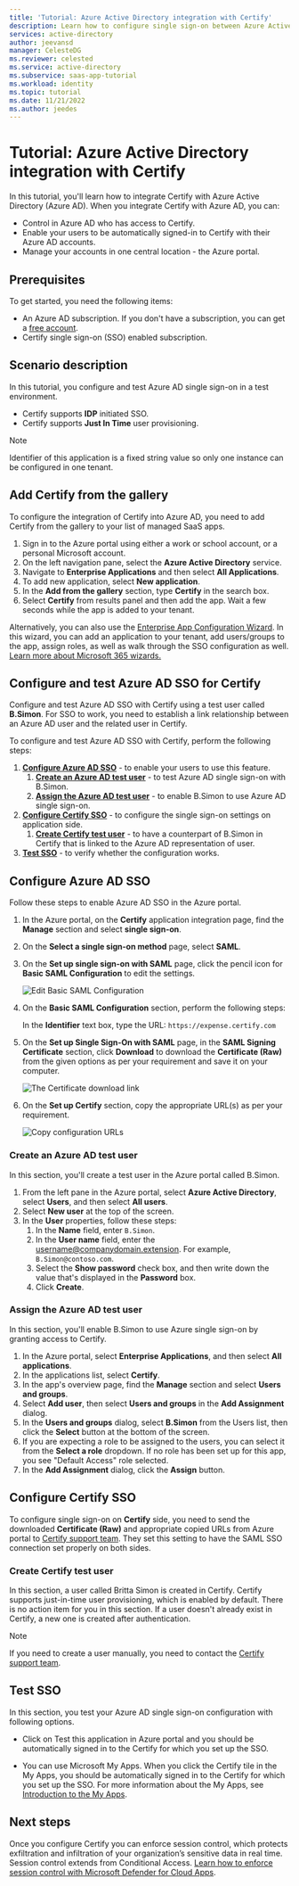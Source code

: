 ```yaml
---
title: 'Tutorial: Azure Active Directory integration with Certify'
description: Learn how to configure single sign-on between Azure Active Directory and Certify.
services: active-directory
author: jeevansd
manager: CelesteDG
ms.reviewer: celested
ms.service: active-directory
ms.subservice: saas-app-tutorial
ms.workload: identity
ms.topic: tutorial
ms.date: 11/21/2022
ms.author: jeedes
---
```

# Tutorial: Azure Active Directory integration with Certify

In this tutorial, you'll learn how to integrate Certify with Azure Active Directory (Azure AD). When you integrate Certify with Azure AD, you can:

* Control in Azure AD who has access to Certify.
* Enable your users to be automatically signed-in to Certify with their Azure AD accounts.
* Manage your accounts in one central location - the Azure portal.

## Prerequisites

To get started, you need the following items:

* An Azure AD subscription. If you don't have a subscription, you can get a [free account](https://azure.microsoft.com/free/).
* Certify single sign-on (SSO) enabled subscription.

## Scenario description

In this tutorial, you configure and test Azure AD single sign-on in a test environment.

* Certify supports **IDP** initiated SSO.
* Certify supports **Just In Time** user provisioning.

> [!NOTE]
> Identifier of this application is a fixed string value so only one instance can be configured in one tenant.

## Add Certify from the gallery

To configure the integration of Certify into Azure AD, you need to add Certify from the gallery to your list of managed SaaS apps.

1. Sign in to the Azure portal using either a work or school account, or a personal Microsoft account.
1. On the left navigation pane, select the **Azure Active Directory** service.
1. Navigate to **Enterprise Applications** and then select **All Applications**.
1. To add new application, select **New application**.
1. In the **Add from the gallery** section, type **Certify** in the search box.
1. Select **Certify** from results panel and then add the app. Wait a few seconds while the app is added to your tenant.

 Alternatively, you can also use the [Enterprise App Configuration Wizard](https://portal.office.com/AdminPortal/home?Q=Docs#/azureadappintegration). In this wizard, you can add an application to your tenant, add users/groups to the app, assign roles, as well as walk through the SSO configuration as well. [Learn more about Microsoft 365 wizards.](/microsoft-365/admin/misc/azure-ad-setup-guides)

## Configure and test Azure AD SSO for Certify

Configure and test Azure AD SSO with Certify using a test user called **B.Simon**. For SSO to work, you need to establish a link relationship between an Azure AD user and the related user in Certify.

To configure and test Azure AD SSO with Certify, perform the following steps:

1. **[Configure Azure AD SSO](#configure-azure-ad-sso)** - to enable your users to use this feature.
    1. **[Create an Azure AD test user](#create-an-azure-ad-test-user)** - to test Azure AD single sign-on with B.Simon.
    1. **[Assign the Azure AD test user](#assign-the-azure-ad-test-user)** - to enable B.Simon to use Azure AD single sign-on.
1. **[Configure Certify SSO](#configure-certify-sso)** - to configure the single sign-on settings on application side.
    1. **[Create Certify test user](#create-certify-test-user)** - to have a counterpart of B.Simon in Certify that is linked to the Azure AD representation of user.
1. **[Test SSO](#test-sso)** - to verify whether the configuration works.

## Configure Azure AD SSO

Follow these steps to enable Azure AD SSO in the Azure portal.

1. In the Azure portal, on the **Certify** application integration page, find the **Manage** section and select **single sign-on**.
1. On the **Select a single sign-on method** page, select **SAML**.
1. On the **Set up single sign-on with SAML** page, click the pencil icon for **Basic SAML Configuration** to edit the settings.

   ![Edit Basic SAML Configuration](common/edit-urls.png)

4. On the **Basic SAML Configuration** section, perform the following steps:

    In the **Identifier** text box, type the URL:
    `https://expense.certify.com`

5. On the **Set up Single Sign-On with SAML** page, in the **SAML Signing Certificate** section, click **Download** to download the **Certificate (Raw)** from the given options as per your requirement and save it on your computer.

    ![The Certificate download link](common/certificateraw.png)

6. On the **Set up Certify** section, copy the appropriate URL(s) as per your requirement.

    ![Copy configuration URLs](common/copy-configuration-urls.png)

### Create an Azure AD test user 

In this section, you'll create a test user in the Azure portal called B.Simon.

1. From the left pane in the Azure portal, select **Azure Active Directory**, select **Users**, and then select **All users**.
1. Select **New user** at the top of the screen.
1. In the **User** properties, follow these steps:
   1. In the **Name** field, enter `B.Simon`.  
   1. In the **User name** field, enter the username@companydomain.extension. For example, `B.Simon@contoso.com`.
   1. Select the **Show password** check box, and then write down the value that's displayed in the **Password** box.
   1. Click **Create**.

### Assign the Azure AD test user

In this section, you'll enable B.Simon to use Azure single sign-on by granting access to Certify.

1. In the Azure portal, select **Enterprise Applications**, and then select **All applications**.
1. In the applications list, select **Certify**.
1. In the app's overview page, find the **Manage** section and select **Users and groups**.
1. Select **Add user**, then select **Users and groups** in the **Add Assignment** dialog.
1. In the **Users and groups** dialog, select **B.Simon** from the Users list, then click the **Select** button at the bottom of the screen.
1. If you are expecting a role to be assigned to the users, you can select it from the **Select a role** dropdown. If no role has been set up for this app, you see "Default Access" role selected.
1. In the **Add Assignment** dialog, click the **Assign** button.

## Configure Certify SSO

To configure single sign-on on **Certify** side, you need to send the downloaded **Certificate (Raw)** and appropriate copied URLs from Azure portal to [Certify support team](mailto:support@certify.com). They set this setting to have the SAML SSO connection set properly on both sides.

### Create Certify test user

In this section, a user called Britta Simon is created in Certify. Certify supports just-in-time user provisioning, which is enabled by default. There is no action item for you in this section. If a user doesn't already exist in Certify, a new one is created after authentication.

> [!NOTE]
> If you need to create a user manually, you need to contact the [Certify support team](mailto:support@certify.com).

## Test SSO

In this section, you test your Azure AD single sign-on configuration with following options.

* Click on Test this application in Azure portal and you should be automatically signed in to the Certify for which you set up the SSO.

* You can use Microsoft My Apps. When you click the Certify tile in the My Apps, you should be automatically signed in to the Certify for which you set up the SSO. For more information about the My Apps, see [Introduction to the My Apps](https://support.microsoft.com/account-billing/sign-in-and-start-apps-from-the-my-apps-portal-2f3b1bae-0e5a-4a86-a33e-876fbd2a4510).

## Next steps

Once you configure Certify you can enforce session control, which protects exfiltration and infiltration of your organization’s sensitive data in real time. Session control extends from Conditional Access. [Learn how to enforce session control with Microsoft Defender for Cloud Apps](/cloud-app-security/proxy-deployment-aad).
